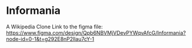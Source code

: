 # Informania
A Wikipedia Clone
Link to the figma file: https://www.figma.com/design/Qpb6NBVMjVDevPYWqvAfcG/Informania?node-id=0-1&t=g292E8nP2llau7cY-1
